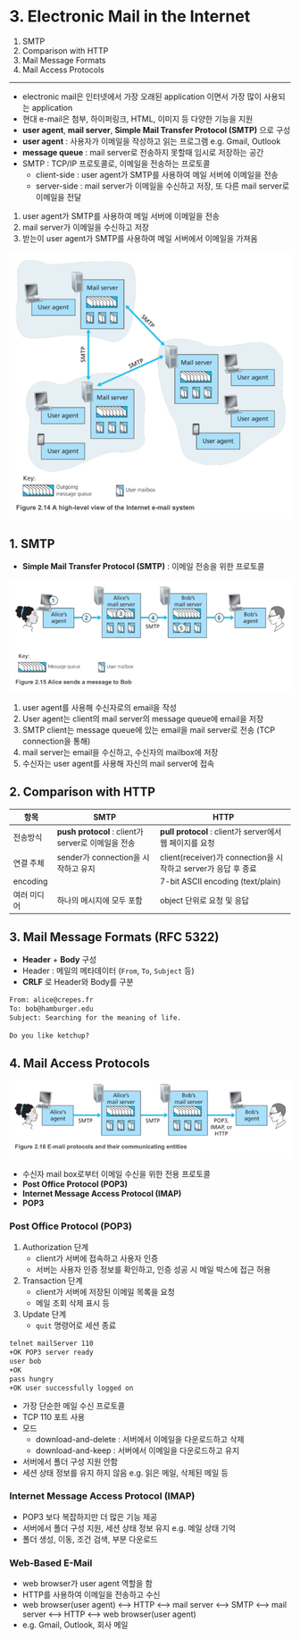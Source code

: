 # 3. Electronic Mail in the Internet

1. SMTP
2. Comparison with HTTP
3. Mail Message Formats
4. Mail Access Protocols

---

- electronic mail은 인터넷에서 가장 오래된 application 이면서 가장 많이 사용되는 application
- 현대 e-mail은 첨부, 하이퍼링크, HTML, 이미지 등 다양한 기능을 지원
- **user agent**, **mail server**, **Simple Mail Transfer Protocol (SMTP)** 으로 구성
- **user agent** : 사용자가 이메일을 작성하고 읽는 프로그램 e.g. Gmail, Outlook
- **message queue** : mail server로 전송하지 못할때 임시로 저장하는 공간
- SMTP : TCP/IP 프로토콜로, 이메일을 전송하는 프로토콜
    - client-side : user agent가 SMTP를 사용하여 메일 서버에 이메일을 전송
    - server-side : mail server가 이메일을 수신하고 저장, 또 다른 mail server로 이메일을 전달

1. user agent가 SMTP를 사용하여 메일 서버에 이메일을 전송
2. mail server가 이메일을 수신하고 저장
3. 받는이 user agent가 SMTP를 사용하여 메일 서버에서 이메일을 가져옴

![img.png](img.png)

## 1. SMTP

- **Simple Mail Transfer Protocol (SMTP)** : 이메일 전송을 위한 프로토콜

![img_1.png](img_1.png)

1. user agent를 사용해 수신자로의 email을 작성
2. User agent는 client의 mail server의 message queue에 email을 저장
3. SMTP client는 message queue에 있는 email을 mail server로 전송 (TCP connection을 통해)
4. mail server는 email을 수신하고, 수신자의 mailbox에 저장
5. 수신자는 user agent를 사용해 자신의 mail server에 접속

## 2. Comparison with HTTP

| 항목       | SMTP                                        | HTTP                                               |
|----------|---------------------------------------------|----------------------------------------------------|
| 전송방식     | **push protocol** : client가 server로 이메일을 전송 | **pull protocol** : client가 server에서 웹 페이지를 요청     |
| 연결 주체    | sender가 connection을 시작하고 유지                 | client(receiver)가 connection을 시작하고 server가 응답 후 종료 |
| encoding |                                             | 7-bit ASCII encoding (text/plain)                  | binary encoding (이미지, 비디오 등 다양한 형식 지원)         |
| 여러 미디어   | 하나의 메시지에 모두 포함                              | object 단위로 요청 및 응답                                 |

## 3. Mail Message Formats (RFC 5322)

- **Header** + **Body** 구성
- Header : 메일의 메타데이터 (`From`, `To`, `Subject` 등)
- **CRLF** 로 Header와 Body를 구분

```
From: alice@crepes.fr
To: bob@hamburger.edu
Subject: Searching for the meaning of life.

Do you like ketchup?
```

## 4. Mail Access Protocols

![img_2.png](img_2.png)

- 수신자 mail box로부터 이메일 수신을 위한 전용 프로토콜
- **Post Office Protocol (POP3)**
- **Internet Message Access Protocol (IMAP)**
- **POP3**

### Post Office Protocol (POP3)

1. Authorization 단계
    - client가 서버에 접속하고 사용자 인증
    - 서버는 사용자 인증 정보를 확인하고, 인증 성공 시 메일 박스에 접근 허용
2. Transaction 단계
    - client가 서버에 저장된 이메일 목록을 요청
    - 메일 조회 삭제 표시 등
3. Update 단계
    - `quit` 명령어로 세션 종료

```
telnet mailServer 110
+OK POP3 server ready
user bob
+OK
pass hungry
+OK user successfully logged on
```

- 가장 단순한 메일 수신 프로토콜
- TCP 110 포트 사용
- 모드
    - download-and-delete : 서버에서 이메일을 다운로드하고 삭제
    - download-and-keep : 서버에서 이메일을 다운로드하고 유지
- 서버에서 폴더 구성 지원 안함
- 세션 상태 정보를 유지 하지 않음 e.g. 읽은 메일, 삭제된 메일 등

### Internet Message Access Protocol (IMAP)

- POP3 보다 복잡하지만 더 많은 기능 제공
- 서버에서 폴더 구성 지원, 세션 상태 정보 유지 e.g. 메일 상태 기억
- 폴더 생성, 이동, 조건 검색, 부분 다운로드

### Web-Based E-Mail

- web browser가 user agent 역할을 함
- HTTP를 사용하여 이메일을 전송하고 수신
- web browser(user agent) <--> HTTP <--> mail server <--> SMTP <--> mail server <--> HTTP <--> web browser(user
  agent)
- e.g. Gmail, Outlook, 회사 메일